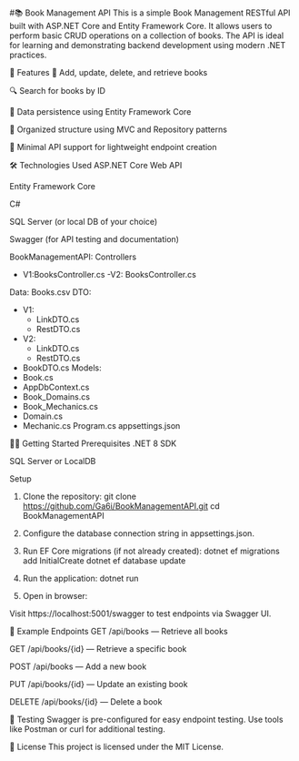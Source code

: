 #📚 Book Management API
This is a simple Book Management RESTful API built with ASP.NET Core and Entity Framework Core. It allows users to perform basic CRUD operations on a collection of books. The API is ideal for learning and demonstrating backend development using modern .NET practices.

🚀 Features
📘 Add, update, delete, and retrieve books

🔍 Search for books by ID

💾 Data persistence using Entity Framework Core

📂 Organized structure using MVC and Repository patterns

🧪 Minimal API support for lightweight endpoint creation

🛠️ Technologies Used
ASP.NET Core Web API

Entity Framework Core

C#

SQL Server (or local DB of your choice)

Swagger (for API testing and documentation)

BookManagementAPI:
 Controllers
- V1:BooksController.cs
-V2: BooksController.cs

Data: Books.csv
DTO:
  - V1:
    - LinkDTO.cs
    - RestDTO.cs
  - V2:
     - LinkDTO.cs
    - RestDTO.cs
  - BookDTO.cs
Models: 
  - Book.cs
  - AppDbContext.cs
  - Book_Domains.cs
  - Book_Mechanics.cs
  - Domain.cs
  - Mechanic.cs
Program.cs
appsettings.json

🧑‍💻 Getting Started
Prerequisites
.NET 8 SDK

SQL Server or LocalDB

Setup
1. Clone the repository:
git clone https://github.com/Ga6i/BookManagementAPI.git
cd BookManagementAPI

2. Configure the database connection string in appsettings.json.

3. Run EF Core migrations (if not already created):
dotnet ef migrations add InitialCreate
dotnet ef database update

4. Run the application:
dotnet run

5. Open in browser:

Visit https://localhost:5001/swagger to test endpoints via Swagger UI.

📌 Example Endpoints
GET /api/books — Retrieve all books

GET /api/books/{id} — Retrieve a specific book

POST /api/books — Add a new book

PUT /api/books/{id} — Update an existing book

DELETE /api/books/{id} — Delete a book

🧪 Testing
Swagger is pre-configured for easy endpoint testing. Use tools like Postman or curl for additional testing.

🧾 License
This project is licensed under the MIT License.
